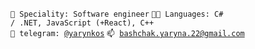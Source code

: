 <code>👷 Speciality: Software engineer</code>
<code>🧑‍💻 Languages: C# / .NET, JavaScript (+React), C++</code><br>
<code>💬 telegram: [@yarynkos](https://telegram.me/yarynkos)</code>
<code>📫 [bashchak.yaryna.22@gmail.com](mailto:bashchak.yaryna.22@gmail.com)</code>
